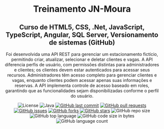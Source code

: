 <h1 align="center">Treinamento JN-Moura</h1>
<h2 align="center"> 
    Curso de HTML5, CSS, .Net, JavaScript,
TypeScript, Angular, SQL Server, Versionamento
de sistemas (GitHub)
 </h2>
 <p align="center">
	 Foi desenvolvida uma API REST para gerenciar um estacionamento fictício, permitindo criar, atualizar, selecionar e deletar clientes e vagas. A API diferencia perfis de usuário, com permissões distintas para administradores e clientes; os clientes devem estar autenticados para acessar seus recursos. Administradores têm acesso completo para gerenciar clientes e vagas, enquanto clientes podem acessar apenas suas informações e reservas. A API implementa controle de acesso baseado em roles, garantindo que as funcionalidades sejam disponibilizadas conforme o perfil do usuário.
 </p>

 <div align="center">
	 
![License](https://img.shields.io/badge/license-MIT-blue.svg) 
![Java](https://img.shields.io/badge/Java-v21-orange.svg) 
[![GitHub last commit](https://img.shields.io/github/last-commit/Antonio-Romes/demo-park-api)](https://github.com/Antonio-Romes/demo-park-api/commits/master)
[![GitHub pull requests](https://img.shields.io/github/issues-pr-raw/Antonio-Romes/demo-park-api)](https://github.com/Antonio-Romes/demo-park-api/pulls)
[![GitHub issues](https://img.shields.io/github/issues/Antonio-Romes/demo-park-api)](https://github.com/Antonio-Romes/demo-park-api/issues)
[![GitHub forks](https://img.shields.io/github/forks/Antonio-Romes/demo-park-api)](https://github.com/Antonio-Romes/demo-park-api/network)
[![GitHub stars](https://img.shields.io/github/stars/Antonio-Romes/demo-park-api)](https://github.com/Antonio-Romes/demo-park-api/stargazers)
![GitHub repo size](https://img.shields.io/github/repo-size/Antonio-Romes/demo-park-api)
![GitHub top language](https://img.shields.io/github/languages/top/Antonio-Romes/demo-park-api.svg)
![GitHub code size in bytes](https://img.shields.io/github/languages/code-size/Antonio-Romes/demo-park-api)
![GitHub language count](https://img.shields.io/github/languages/count/Antonio-Romes/demo-park-api)  
 </div>
